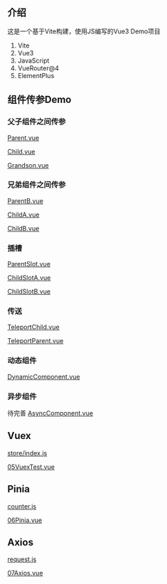 ## 介绍

这是一个基于Vite构建，使用JS编写的Vue3 Demo项目

1. Vite
2. Vue3
3. JavaScript
4. VueRouter@4
5. ElementPlus

## 组件传参Demo

### 父子组件之间传参

[Parent.vue](src%2Fcomponents%2FParent.vue)

[Child.vue](src%2Fcomponents%2FChild.vue)

[Grandson.vue](src%2Fcomponents%2FGrandson.vue)

### 兄弟组件之间传参

[ParentB.vue](src%2Fcomponents%2FParentB.vue)

[ChildA.vue](src%2Fcomponents%2FChildA.vue)

[ChildB.vue](src%2Fcomponents%2FChildB.vue)

### 插槽

[ParentSlot.vue](src%2Fcomponents%2FParentSlot.vue)

[ChildSlotA.vue](src%2Fcomponents%2FChildSlotA.vue)

[ChildSlotB.vue](src%2Fcomponents%2FChildSlotB.vue)

### 传送

[TeleportChild.vue](src%2Fcomponents%2FTeleportChild.vue)

[TeleportParent.vue](src%2Fcomponents%2FTeleportParent.vue)

### 动态组件

[DynamicComponent.vue](src%2Fcomponents%2FDynamicComponent.vue)

### 异步组件

待完善
[AsyncComponent.vue](src%2Fcomponents%2FAsyncComponent.vue)

## Vuex

[store/index.js](src%2Fstore%2Findex.js)

[05VuexTest.vue](src%2Fviews%2F05VuexTest.vue)

## Pinia

[counter.js](src%2Fstores%2Fcounter.js)

[06Pinia.vue](src%2Fviews%2F06Pinia.vue)

## Axios

[request.js](src%2Futils%2Frequest.js)

[07Axios.vue](src%2Fviews%2F07Axios.vue)